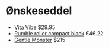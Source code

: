 # Ønskeseddel
- [Vita Vibe](https://www.amazon.com/Vita-Vibe-MP12-Mini-Parallettes/dp/B0048U6ZSE?ie=UTF8&linkCode=sl1&linkId=ce77c75e3c424c4d54af86fff43c6afe&psc=1&redirect=true&ref_=as_li_ss_tl&ref_=oh_aui_search_detailpage&tag=offsitoftimfe-20) $29.95
- [Rumble roller compact black](http://www.rogueeurope.eu/rumble-roller-eu) €46.22
- [Gentle Monster](http://en.gentlemonster.com/shop/ver1_detail.php?it_id=1450953023&cata=b0) $215

